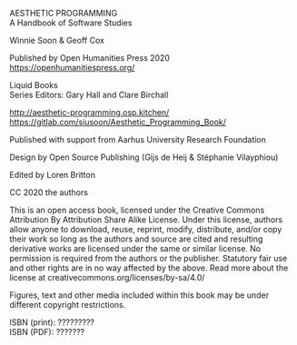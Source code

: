 AESTHETIC PROGRAMMING<br>
A Handbook of Software Studies

Winnie Soon & Geoff Cox

Published by Open Humanities Press 2020<br>
https://openhumanitiespress.org/

Liquid Books<br>
Series Editors: Gary Hall and Clare Birchall

http://aesthetic-programming.osp.kitchen/<br>
https://gitlab.com/siusoon/Aesthetic_Programming_Book/

Published with support from Aarhus University Research Foundation

Design by Open Source Publishing (Gijs de Heij & Stéphanie Vilayphiou)

Edited by Loren Britton

CC 2020 the authors

This is an open access book, licensed under the Creative Commons Attribution By Attribution Share Alike License. Under this license, authors allow anyone to download, reuse, reprint, modify, distribute, and/or copy their work so long as the authors and source are cited and resulting derivative works are licensed under the same or similar license. No permission is required from the authors or the publisher. Statutory fair use and other rights are in no way affected by the above. Read more about the license at creativecommons.org/licenses/by-sa/4.0/

Figures, text and other media included within this book may be under different copyright restrictions.

ISBN (print): ????????? <br>
ISBN (PDF): ???????


